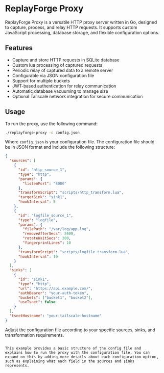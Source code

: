 # ReplayForge Proxy

ReplayForge Proxy is a versatile HTTP proxy server written in Go, designed to capture, process, and relay HTTP requests. It supports custom JavaScript processing, database storage, and flexible configuration options.

## Features

- Capture and store HTTP requests in SQLite database
- Custom lua processing of captured requests
- Periodic relay of captured data to a remote server
- Configurable via JSON configuration file
- Support for multiple buckets
- JWT-based authentication for relay communication
- Automatic database vacuuming to manage size
- Optional Tailscale network integration for secure communication

## Usage

To run the proxy, use the following command:

```bash
./replayforge-proxy -c config.json
```

Where `config.json` is your configuration file. The configuration file should be in JSON format and include the following structure:

```json
{
  "sources": [
    {
      "id": "http_source_1",
      "type": "http",
      "params": {
        "listenPort": "8080"
      },
      "transformScript": "scripts/http_transform.lua",
      "targetSink": "sink1",
      "hookInterval": 5
    },
    {
      "id": "logfile_source_1",
      "type": "logfile",
      "params": {
        "filePath": "/var/log/app.log",
        "removeAfterSecs": 3600,
        "rotateWaitSecs": 300,
        "fingerprintLines": 10
      },
      "transformScript": "scripts/logfile_transform.lua",
      "hookInterval": 10
    }
  ],
  "sinks": [
    {
      "id": "sink1",
      "type": "http",
      "url": "https://api.example.com/",
      "authBearer": "your-auth-token",
      "buckets": ["bucket1", "bucket2"],
      "useTsnet": false
    }
  ],
  "tsnetHostname": "your-tailscale-hostname"
}
```

Adjust the configuration file according to your specific sources, sinks, and transformation requirements.
```

This example provides a basic structure of the config file and explains how to run the proxy with the configuration file. You can expand on this by adding more details about each configuration option, such as explaining what each field in the sources and sinks represents.
